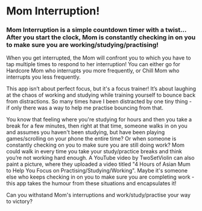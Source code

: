 # Mom Interruption!

### Mom Interruption is a simple countdown timer with a twist... After you start the clock, Mom is constantly checking in on you to make sure you are working/studying/practising!

When you get interrupted, the Mom will confront you to which you have to tap multiple times to respond to her interruption! You can either go for Hardcore Mom who interrupts you more frequently, or Chill Mom who interrupts you less frequently.

This app isn’t about perfect focus, but it's a focus trainer! It’s about laughing at the chaos of working and studying while training yourself to bounce back from distractions. So many times have I been distracted by one tiny thing - if only there was a way to help me practise bouncing from that.

You know that feeling where you're studying for hours and then you take a break for a few minutes, then right at that time, someone walks in on you and assumes you haven't been studying, but have been playing games/scrolling on your phone the entire time? Or when someone is constantly checking on you to make sure you are still doing work? Mom could walk in every time you take your study/practice breaks and think you’re not working hard enough. A YouTube video by TwoSetViolin can also paint a picture, where they uploaded a video titled "4 Hours of Asian Mum to Help You Focus on Practising/Studying/Working". Maybe it's someone else who keeps checking in on you to make sure you are completing work - this app takes the humour from these situations and encapsulates it!

Can you withstand Mom's interruptions and work/study/practise your way to victory?
